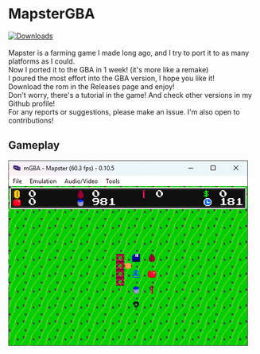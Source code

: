 # MapsterGBA
[![Downloads](https://img.shields.io/github/downloads/AzizBgBoss/MapsterGBA/total.svg?label=downloads)](https://github.com/AzizBgBoss/MapsterGBA/releases)<br><br>
Mapster is a farming game I made long ago, and I try to port it to as many platforms as I could.<br>
Now I ported it to the GBA in 1 week! (it's more like a remake)<br>
I poured the most effort into the GBA version, I hope you like it!<br>
Download the rom in the Releases page and enjoy!<br>
Don't worry, there's a tutorial in the game! And check other versions in my Github profile!<br>
For any reports or suggestions, please make an issue. I'm also open to contributions!

## Gameplay
![Gameplay](media/image.png)